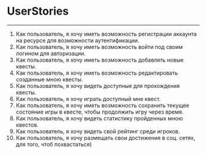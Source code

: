 # UserStories
------------

1. Как пользователь, я хочу иметь возможность регистрации аккаунта на ресурсе для возможности аутентификации.
2. Как пользователь, я хочу иметь возможность войти под своим логином для авторизации.
3. Как пользователь, я хочу иметь возможность добавлять новые квесты.
4. Как пользователь, я хочу иметь возможность редактировать созданные мною квесты.
5. Как пользователь, я хочу видеть доступные для прохождения квесты.
6. Как пользователь, я хочу играть доступный мне квест.
7. Как пользователь, я хочу иметь возможность сохранить текущее состояние игры в квесте, чтобы продолжить игру через время.
8. Как пользователь, я хочу видеть статистику пройденных мною квестов.
9. Как пользователь, я хочу видеть свой рейтинг среди игроков.
10. Как пользователь, я хочу размещать свои достижения в соц. сетях, для того, чтоб похвастаться)

